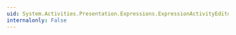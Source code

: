 ```yaml
---
uid: System.Activities.Presentation.Expressions.ExpressionActivityEditor.AcceptsReturn
internalonly: False
---
```


